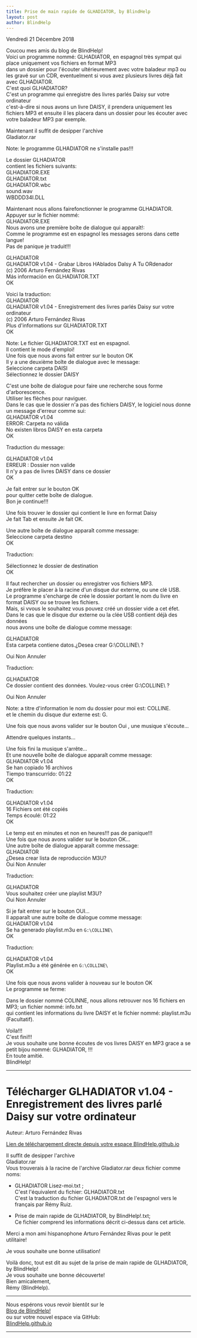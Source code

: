 ```yaml
---
title: Prise de main rapide de GLHADIATOR, by BlindHelp
layout: post
author: BlindHelp
---
```


<footer>Vendredi 21 Décembre 2018</footer>


Coucou mes amis du blog de BlindHelp!             
Voici un programme nommé: GLHADIATOR, en espagnol très sympat qui place uniquement  vos fichiers en format MP3             
dans un dossier pour l'écouter ultérieurement avec votre baladeur mp3 ou les gravé sur un CDR, eventuelment si vous avez plusieurs livres déjà fait avec GLHADIATOR.              
C'est quoi GLHADIATOR?            
C'est un programme qui enregistre des livres parlés Daisy sur votre ordinateur                  
c'est-à-dire si nous avons un livre DAISY, il prendera uniquement les fichiers MP3 et ensuite il les placera dans un dossier pour les écouter avec votre baladeur MP3 par exemple.                 

Maintenant il suffit de desipper l'archive               
Gladiator.rar                  

Note: le programme GLHADIATOR ne s'installe pas!!!                   

Le dossier GLHADIATOR                
contient les fichiers suivants:               
GLHADIATOR.EXE               
GLHADIATOR.txt                
GLHADIATOR.wbc           
sound.wav               
WBDDD34I.DLL                

Maintenant nous allons fairefonctionner le programme GLHADIATOR.                   
Appuyer sur le fichier nommé:                   
GLHADIATOR.EXE              
Nous avons une première boîte de dialogue qui apparaît!:                 
Comme le programme est en espagnol les messages serons dans cette langue!                   
Pas de panique je traduit!!!              

GLHADIATOR                 
GLHADIATOR v1.04 - Grabar Libros HAblados DaIsy A Tu ORdenador                 
(c) 2006 Arturo Fernández Rivas                 
Más información en GLHADIATOR.TXT               
OK              

Voici la traduction:                 
GLHADIATOR               
GLHADIATOR v1.04 - Enregistrement des livres parlés Daisy sur votre ordinateur                    
(c) 2006 Arturo Fernández Rivas                
Plus d'informations sur GLHADIATOR.TXT	
OK                   

Note: Le fichier GLHADIATOR.TXT	 est en espagnol.                    
Il contient le mode d'emploi!                    
Une fois que nous avons fait entrer sur le bouton OK                     
Il y a une deuxième boîte de dialogue avec le message:                    
Seleccione carpeta DAISI                
Sélectionnez le dossier DAISY                        

C'est une boîte de dialogue pour faire une recherche sous forme d'arborescence.              
Utiliser les flèches pour naviguer.          
Dans le cas que le dossier  n'a pas des fichiers DAISY, le logiciel nous donne un message d'erreur comme sui:             
GLHADIATOR v1.04          
ERROR: Carpeta no válida        
No existen libros DAISY en esta carpeta         
OK           

Traduction du message:         

GLHADIATOR v1.04                
ERREUR : Dossier non valide              
Il n'y a pas de livres DAISY dans ce dossier                 
OK              

Je fait entrer sur le bouton OK                  
pour quitter cette boîte de dialogue.            
Bon je continue!!!          

Une fois trouver le dossier qui contient le livre en format Daisy           
Je fait Tab et ensuite Je fait OK.                

Une autre boîte de dialogue apparaît comme message:               
Seleccione carpeta destino             
OK             

Traduction:                

Sélectionnez le dossier de destination                
OK              

Il faut rechercher un dossier ou enregistrer vos fichiers MP3.                 
Je préfère le placer à la racine d'un disque dur externe, ou une clé USB.              
Le programme s'encharge de crée le dossier portant le nom du livre en format DAISY ou se trouve les fichiers.                
Mais, si vvous le souhaitez vous pouvez créé  un dossier vide a cet éfet.                   
Dans le cas que le disque dur externe ou la clée USB contient déjà des données             
nous avons une boîte de dialogue comme message:          

GLHADIATOR             
Esta carpeta contiene datos.¿Desea crear G:\COLLINE\ ?                  

Oui Non Annuler           

Traduction:            

GLHADIATOR              
Ce dossier contient des données. Voulez-vous créer G:\COLLINE\ ?                 

Oui Non Annuler              

Note: a titre d'information le nom du dossier pour moi est: COLLINE.                  
et le chemin du disque dur externe  est: G.               

Une fois que nous avons valider sur le bouton Oui , une musique s'écoute...                  

Attendre quelques instants...                  

Une fois fini la musique s'arrête...             
Et une nouvelle boîte de dialogue apparaît comme message:                  
GLHADIATOR v1.04                  
Se han copiado 16 archivos             
Tiempo transcurrido: 01:22             
OK            

Traduction:               

GLHADIATOR v1.04                  
16 Fichiers ont été copiés                   
Temps écoulé: 01:22               
OK            

Le temp est en minutes et non en heures!!! pas de panique!!!               
Une fois que nous avons valider sur le bouton OK...           
Une autre boîte de dialogue apparaît comme message:         
GLHADIATOR              
¿Desea crear lista de reproducción M3U?               
Oui Non Annuler            

Traduction:              

GLHADIATOR               
Vous souhaitez créer une playlist M3U?             
Oui Non Annuler           

Si je fait entrer sur le bouton OUI...                 
Il apparaît une autre boîte de dialogue comme message:           
GLHADIATOR v1.04             
Se ha generado playlist.m3u en `G:\COLLINE\`               
OK             

Traduction:              

GLHADIATOR v1.04            
Playlist.m3u a été générée en `G:\COLLINE\`              
OK          

Une fois que nous avons valider à nouveau sur le bouton OK               
Le programme se ferme:                

Dans le dossier nommé COLINNE, nous allons retrouver nos 16 fichiers en MP3; un fichier nommé: info.txt          
qui contient les informations du livre DAISY et le fichier nommé: playlist.m3u (Facultatif).              

Voila!!!       
C'est fini!!!       
Je vous souhaite une bonne écoutes de vos livres DAISY en MP3 grace a se petit bijou nommé: GLHADIATOR, !!!              
En toute amitié.         
BlindHelp!             

---

# Télécharger GLHADIATOR v1.04 - Enregistrement des livres parlé Daisy sur votre ordinateur #

Auteur: Arturo Fernández Rivas                    

[Lien de téléchargement directe depuis votre espace BlindHelp.github.io](https://blindhelp.github.io/Gladiator.rar)             

Il suffit de desipper l'archive               
Gladiator.rar                  
Vous trouverais à la racine  de l'archive Gladiator.rar deux fichier comme noms:                


- GLHADIATOR Lisez-moi.txt ;                  
C'est l'équivalent du fichier:
GLHADIATOR.txt                
C'est la traduction  du fichier GLHADIATOR.txt de l'espagnol vers le français par Rémy Ruiz.             

- Prise de main rapide de GLHADIATOR, by BlindHelp!.txt;              
Ce fichier comprend les informations  décrit ci-dessus dans cet article.             


Merci a mon ami hispanophone Arturo Fernández Rivas pour le petit utilitaire!              

Je vous souhaite une bonne utilisation!           

Voilà donc,  tout est dit au sujet de la prise de main rapide de GLHADIATOR, by BlindHelp!                
Je vous souhaite une bonne découverte!         
Bien amicalement,              
Rémy (BlindHelp).

---

Nous espérons vous revoir bientôt sur le      
[Blog de BlindHelp!](http://blindhelp.blogspot.fr/)                    
ou sur  votre nouvel espace via GitHub:                     
[BlindHelp.github.io](https://blindhelp.github.io)                    

---